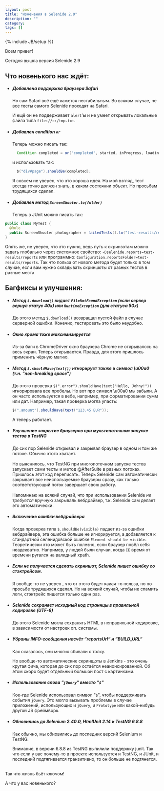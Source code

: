 ```yaml
---
layout: post
title: "Изменения в Selenide 2.9"
description: ""
category:
tags: []
---
```

{% include JB/setup %}

Всем привет!

Сегодня вышла версия Selenide 2.9

## Что новенького нас ждёт:

* ##### Добавлена поддержка браузера Safari

  Но сам Safari всё ещё кажется нестабильным. Во всяком случае, не все тесты самого Selenide проходят на Safari.

  И ещё он не поддерживает `alert`'ы и не умеет открывать локальные файла типа `file://c:/tmp.txt`.

* ##### Добавлен condition `or`

  Теперь можно писать так:

  ```java
    Condition completed = or("completed", started, inProgress, loading);
  ```

  и использовать так:

  ```java
    $("div#page").shouldBe(completed);
  ```

  Я совсем не уверен, что это хороша идея. На мой взгляд, тест всегда точно должен знать, в каком состоянии объект.
  Но просьбам трудящихся сделал.

* ##### Добавлен метод `ScreenShooter.to(folder)`

  Теперь в JUnit можно писать так:

```java
public class MyTest {
  @Rule
  public ScreenShooter photographer = failedTests().to("test-results/reports");
}
````

  Опять же, не уверен, что это нужно, ведь путь к скринзотам можно задать глобально через системное свойство:
  `-Dselenide.reports=test-results/reports` или программно: `Configuration.reportsFolder=test-results/reports`.
  Так что польза от нового метода будет только в том случае, если вам нужно складывать скриншоты от разных тестов в разные места.

## Багфиксы и улучшения:

* ##### Метод `$.download()` кидает `FileNotFoundException` (если сервер вернул статус 40x) или `RuntimeException` (для статуса 50x)

  До этого метод `$.download()` возвращал пустой файл в случае серверной ошибки. Конечно, тестировать это было неудобно.

* ##### Окно хрома тоже максимизируется

  Из-за баги в ChromeDriver окно браузера Chrome не открывалось на весь экран. Теперь открывается. Правда, для этого пришлось применить чёрную магию.

* ##### Метод `$.shouldHave(text())` игнорирует также и символ \\u00a0 (т.н. "non-breaking space")

  До этого проверка `$(".error").shouldHave(text("Hello, Johny!"))` игнорировала все пробелы.
  Но вот про символ \\u00a0 мы забыли. А он часто используется в вебе, например, при форматировании сумм или дат.
  Например, такая проверка могла упасть:

  ```java
  $(".amount").shouldHave(text("123.45 EUR"));
  ```

  А теперь работает.

* ##### Улучшение закрытие браузеров при мультипоточном запуске тестов в TestNG

  До сих пор Selenide открывал и закрывал браузер в одном и том же потоке.
  Обычно этого хватает.
  <br/><br/>
  Но выяснилось, что TestNG при многопоточном запуске тестов запускает сами тесты и метод @AfterSuite в разных потоках.
  Пришлось этот код переписать. Теперь Selenide сам автоматически закрывает все неиспользуемые браузеры сразу, как только
  соответствующий поток завершает свою работу.
  <br/><br/>
  Напоминаю на всякий случай, что при использовании Selenide *не требуется* вручную закрываль вебдрайвер, т.к.
  Selenide сам делает это автоматически.

* ##### Включение ошибки вебдрайвера

  Когда проверка типа `$.shouldBe(visible)` падает из-за ошибки вебдрайвера, эта ошибка больше не игнорируется,
  а добавляется к стандартной селенидовской ошибке `Element should be visible`. Теоретически это может быть полезно,
  если браузер повёл себя неадекватно. Например, у людей были случаи, когда `IE` время от времени ругался на валидный xpath.

* ##### Если не получается сделать скриншот, Selenide пишет ошибку со стэктрейсом.

  Я вообще-то не уверен , что от этого будет какая-то польза, но по просьбе трудящихся сделал. Но на всякий случай,
  чтобы не спамить логи, стэктрейс пишется только один раз.

* ##### Selenide сохраняет исходный код страницы в правильной кодировке (UTF-8)

  До этого Selenide могла сохранять HTML в неправильной кодировке, в зависимости от настроек оп. системы.

* ##### Убраны INFO-сообщения насчёт “reportsUrl” и “BUILD_URL”

  Как оказалось, они многих сбивали с толку.

  Но вообще-то автоматические скринщоты в Jenkins - это очень крутая фича, которая до сих пор остаётся неанонсированной.
  Об этом скоро будет отдельный большой пост с картинками.

* ##### Использование слова "`jQuery`" вместо "`$`"

  Кое-где Selenide использовал символ "`$`", чтобы поддерживать события `jQuery`. Это могло вызывать проблемы в
  случае приложений, использующих и `jQuery`, и `Prototype` или какой-нибудь другой JS фреймворк.

* ##### Обновились до Selenium 2.40.0, HtmlUnit 2.14 и TestNG 6.8.8

  Как обычно, мы обновились до последних версий Selenium и TestNG.

  Внимание, в версии 6.8.8 из TestNG выпилили поддержку junit. Так что если у вас почему-то в проекте используется и
  TestNG, и JUnit, и последний подтягивается транзитивно, то он больше не подтянется.

<br/>
Так что жизнь бьёт ключом!

<br/>

А что у вас новенького?

<br/>